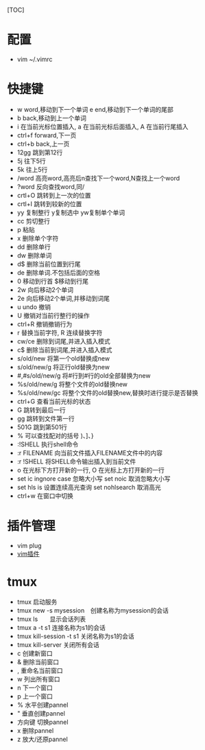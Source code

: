 [TOC]
# 配置
- vim ~/.vimrc 

# 快捷键
- w word,移动到下一个单词 e end,移动到下一个单词的尾部
- b back,移动到上一个单词
- i 在当前光标位置插入, a 在当前光标后面插入, A 在当前行尾插入
- ctrl+f forward,下一页
- ctrl+b back,上一页
- 12gg 跳到第12行
- 5j  往下5行
- 5k  往上5行
- /word 高亮word,高亮后n查找下一个word,N查找上一个word
- ?word 反向查找word,同/
- crtl+O 跳转到上一次的位置
- crtl+I 跳转到较新的位置
- yy 复制整行 y复制选中 yw复制单个单词
- cc 剪切整行
- p 粘贴
- x 删除单个字符
- dd 删除单行
- dw 删除单词
- d$ 删除当前位置到行尾
- de 删除单词.不包括后面的空格
- 0 移动到行首 $移动到行尾
- 2w 向后移动2个单词
- 2e 向后移动2个单词,并移动到词尾
- u undo 撤销
- U 撤销对当前行整行的操作
- ctrl+R 撤销撤销行为
- r 替换当前字符, R 连续替换字符
- cw/ce 删除到词尾,并进入插入模式
- c$ 删除当前到词尾,并进入插入模式
- s/old/new 将第一个old替换成new
- s/old/new/g 将正行old替换为new
- #,#s/old/new/g 将#行到#行的old全部替换为new
- %s/old/new/g 将整个文件的old替换new
- %s/old/new/gc 将整个文件的old替换new,替换时进行提示是否替换
- ctrl+G 查看当前光标的状态
- G 跳转到最后一行
- gg 跳转到文件第一行
- 501G 跳到第501行
- % 可以查找配对的括号 )、]、}
- :!SHELL 执行shell命令
- :r FILENAME 向当前文件插入FILENAME文件中的内容
- :r !SHELL 将SHELL命令输出插入到当前文件
- o 在光标下方打开新的一行, O 在光标上方打开新的一行
- set ic ingnore case 忽略大小写 set noic 取消忽略大小写
- set hls is 设置连续高光查询 set nohlsearch 取消高光
- ctrl+w 在窗口中切换

# 插件管理
- vim plug
- [vim插件](https://vimawesome.com/)
# tmux
- tmux 启动服务
- tmux new -s mysession　创建名称为mysession的会话
- tmux ls　　显示会话列表
- tmux a -t s1 连接名称为s1的会话
- tmux kill-session -t s1 关闭名称为s1的会话
- tmux kill-server 关闭所有会话
- c 创建新窗口
- & 删除当前窗口
- , 重命名当前窗口
- w 列出所有窗口
- n 下一个窗口
- p 上一个窗口
- % 水平创建pannel
- " 垂直创建pannel
- 方向键 切换pannel
- x 删除pannel
- z 放大/还原pannel


